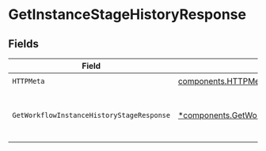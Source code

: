# GetInstanceStageHistoryResponse


## Fields

| Field                                                                                                                     | Type                                                                                                                      | Required                                                                                                                  | Description                                                                                                               |
| ------------------------------------------------------------------------------------------------------------------------- | ------------------------------------------------------------------------------------------------------------------------- | ------------------------------------------------------------------------------------------------------------------------- | ------------------------------------------------------------------------------------------------------------------------- |
| `HTTPMeta`                                                                                                                | [components.HTTPMetadata](../../models/components/httpmetadata.md)                                                        | :heavy_check_mark:                                                                                                        | N/A                                                                                                                       |
| `GetWorkflowInstanceHistoryStageResponse`                                                                                 | [*components.GetWorkflowInstanceHistoryStageResponse](../../models/components/getworkflowinstancehistorystageresponse.md) | :heavy_minus_sign:                                                                                                        | The workflow instance stage history                                                                                       |